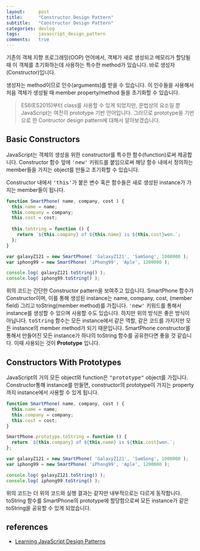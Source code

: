 ```yaml
---
layout:     post
title:      "Constructor Design Pattern"
subtitle:   "Constructor Design Pattern"
categories: devlog
tags:       javascript_design_pattern
comments:   true
---
```


기존의 객체 지향 프로그래밍(OOP) 언어에서, 객체가 새로 생성되고 메모리가 할당될 때 이 객체를 초기화하는데 사용하는 특수한 method가 있습니다. 바로 생성자(Constructor)입니다.

생성자는 method이므로 인수(arguments)를 받을 수 있습니다. 이 인수들을 사용해서 처음 객체가 생성될 때 member property/method 들을 초기화할 수 있습니다.

>ES6(ES2015)부터 class를 사용할 수 있게 되었지만, 문법상의 요소일 뿐 JavaScript는 여전히 prototype 기반 언어입니다. 그러므로 prototype을 기반으로 한 Contructor design pattern에 대해서 알아보겠습니다.

## Basic Constructors

JavaScript는 객체의 생성을 위한 constructor를 특수한 함수(function)로써 제공합니다. Constructor 함수 앞에 <kbd>'new'</kbd> 키워드를 붙임으로써 해당 함수 내에서 정의하는 member들을 가지는 object를 만들고 초기화할 수 있습니다.

Constructor 내에서 <kbd>'this'</kbd>가 붙은 변수 혹은 함수들은 새로 생성된 instance가 가지는 member들이 됩니다.

```js
function SmartPhone( name, company, cost ) {
  this.name = name;
  this.company = company;
  this.cost = cost;
 
  this.toString = function () {
    return `${this.company} of ${this.name} is ${this.cost}won.`;
  };
}

var galaxyZ121 = new SmartPhone( 'GalaxyZ121', 'SamSong', 1000000 );
var iphong99 = new SmartPhone( 'iPhong99', 'Aple', 1200000 );

console.log( galaxyZ121.toString() );
console.log( iphong99.toString() );
```

위의 코드는 간단한 Constructor pattern을 보여주고 있습니다.
SmartPhone 함수가 Constructor이며, 이를 통해 생성된 instance는 name, company, cost, (member field) 그리고 toString(member method)를 가집니다. <kbd>'new'</kbd> 키워드를 통해서 instance를 생성할 수 있으며 사용할 수도 있습니다.
하지만 위의 방식은 좋은 방식이 아닙니다. <kbd>toString</kbd> 함수는 모든 instance에서 같은 역할, 같은 코드를 가지지만 모든 instance의 member method가 되기 때문입니다. SmartPhone constructor를 통해서 만들어진 모든 instance가 하나의 toString 함수를 공유한다면 좋을 것 같습니다. 이때 사용되는 것이 **Prototype** 입니다.

## Constructors With Prototypes

JavaScript의 거의 모든 object와 function은 <kbd>"prototype"</kbd> object를 가집니다. Constructor통해 instance를 만들면, constructor의 prototype이 가지는 property까지 instance에서 사용할 수 있게 됩니다.

```js
function SmartPhone( name, company, cost ) {
  this.name = name;
  this.company = company;
  this.cost = cost;
}

SmartPhone.prototype.toString = function () {
  return `${this.company} of ${this.name} is ${this.cost}won.`;
};

var galaxyZ121 = new SmartPhone( 'GalaxyZ121', 'SamSong', 1000000 );
var iphong99 = new SmartPhone( 'iPhong99', 'Aple', 1200000 );

console.log( galaxyZ121.toString() );
console.log( iphong99.toString() );
```

위의 코드는 더 위의 코드와 실행 결과는 같지만 내부적으로는 다르게 동작합니다. toString 함수를 SmartPhone의 prototype에 할당함으로써 모든 instance가 같은 toString을 공유할 수 있게 되었습니다.

## references
* [Learning JavaScript Design Patterns](https://addyosmani.com/resources/essentialjsdesignpatterns/book/#modulepatternjavascript)